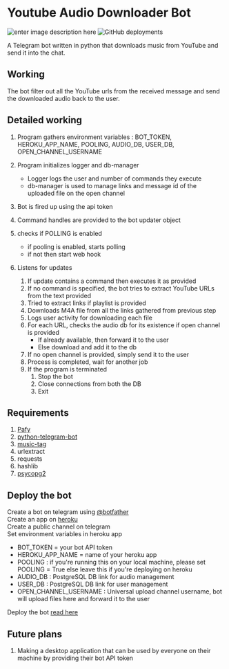 
# Youtube Audio Downloader Bot  
![enter image description here](https://img.shields.io/badge/Bot-@ytadlbot-blue?logo=telegram&style=for-the-badge) 
![GitHub deployments](https://img.shields.io/github/deployments/tanveerraza789/ytadlbot/ytadlbot?label=heroku&logo=heroku&style=for-the-badge)

A Telegram bot written in python that downloads music from YouTube and send it into the chat.  
  
## Working  
The bot filter out all the YouTube urls from the received message and send the downloaded audio back to the user.  
  
## Detailed working
1. Program gathers environment variables : BOT_TOKEN, HEROKU_APP_NAME, POOLING, AUDIO_DB, USER_DB, OPEN_CHANNEL_USERNAME   
2. Program initializes logger and db-manager  
   - Logger logs the user and number of commands they execute  
   - db-manager is used to manage links and message id of the uploaded file on the open channel  
      
3. Bot is fired up using the api token  
4. Command handles are provided to the bot updater object  
5. checks if POLLING is enabled  
   - if pooling is enabled, starts polling  
   - if not then start web hook  
      
6. Listens for updates  
   1. If update contains a command then executes it as provided  
   2. If no command is specified, the bot tries to extract YouTube URLs from the text provided  
   3. Tried to extract links if playlist is provided  
   4. Downloads M4A file from all the links gathered from previous step  
   5. Logs user activity for downloading each file  
   6. For each URL, checks the audio db for its existence if open channel is provided  
       - If already available, then forward it to the user   
       - Else download and add it to the db  
   7. If no open channel is provided, simply send it to the user  
   8. Process is completed, wait for another job  
   9. If the program is terminated  
       1. Stop the bot  
       2. Close connections from both the DB  
       3. Exit  
  
  
## Requirements  
1. [Pafy](https://pythonhosted.org/Pafy/)  
2. [python-telegram-bot](https://python-telegram-bot.org/)  
3. [music-tag](https://github.com/KristoforMaynard/music-tag)  
4. urlextract  
5. requests  
6. hashlib  
7. [psycopg2](https://www.psycopg.org/)  
  
## Deploy the bot  
Create a bot on telegram using [@botfather](t.me/botfather)    
Create an app on [heroku](https://dashboard.heroku.com/)   
Create a public channel on telegram  
Set environment variables in heroku app  
- BOT_TOKEN = your bot API token  
- HEROKU_APP_NAME = name of your heroku app  
- POOLING : if you're running this on your local machine, please set POOLING = True else leave this if you're deploying on heroku  
- AUDIO_DB : PostgreSQL DB link for audio management  
- USER_DB : PostgreSQL DB link for user management  
- OPEN_CHANNEL_USERNAME : Universal upload channel username, bot will upload files here and forward it to the user  
  
Deploy the bot [read here](https://devcenter.heroku.com/articles/getting-started-with-python)  
  
## Future plans  
1. Making a desktop application that can be used by everyone on their machine by providing their bot API token